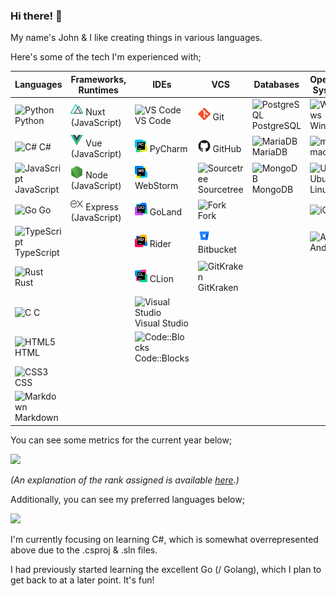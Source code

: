 ### Hi there! 👋

My name's John & I like creating things in various languages.

Here's some of the tech I'm experienced with;

| Languages     | Frameworks, Runtimes     | IDEs     | VCS     | Databases     | Operating Systems     |
|--------------|-----------|------------|------------|------------|------------|
| <img alt="Python" title="Python" width="20px" src="https://cdn.jsdelivr.net/gh/devicons/devicon/icons/python/python-original.svg" /> Python | <img alt="Nuxt" title="Nuxt" width="20px" src="https://raw.githubusercontent.com/devicons/devicon/master/icons/nuxtjs/nuxtjs-original.svg" /> Nuxt (JavaScript) | <img alt="VS Code" title="VS Code" width="20px" src="https://cdn.jsdelivr.net/gh/devicons/devicon/icons/vscode/vscode-original.svg" /> VS Code | <img alt="Git" title="Git" width="20px" src="https://raw.githubusercontent.com/devicons/devicon/master/icons/git/git-original.svg" /> Git | <img alt="PostgreSQL" title="PostgreSQL" width="20px" src="https://cdn.jsdelivr.net/gh/devicons/devicon/icons/postgresql/postgresql-original.svg" /> PostgreSQL | <img alt="Windows" title="Windows" width="20px" src="https://cdn.jsdelivr.net/gh/devicons/devicon/icons/windows8/windows8-original.svg" /> Windows |
| <img alt="C#" title="C#" width="20px" src="https://cdn.jsdelivr.net/gh/devicons/devicon/icons/csharp/csharp-original.svg" /> C# |<img alt="Vue" title="Vue" width="20px" src="https://raw.githubusercontent.com/devicons/devicon/master/icons/vuejs/vuejs-original.svg" /> Vue (JavaScript) | <img alt="PyCharm" title="PyCharm" width="20px" src="https://raw.githubusercontent.com/devicons/devicon/develop/icons/pycharm/pycharm-original.svg" /> PyCharm | <img alt="GitHub" title="GitHub" width="20px" src="https://raw.githubusercontent.com/devicons/devicon/master/icons/github/github-original.svg" /> GitHub | <img alt="MariaDB" title="MariaDB" width="20px" src="https://mariadb.com/wp-content/uploads/2019/11/mariadb-logo-vertical_blue.svg" /> MariaDB | <img alt="macOS" title="macOS" width="20px" src="https://cdn.jsdelivr.net/gh/devicons/devicon/icons/apple/apple-original.svg" /> macOS |
| <img alt="JavaScript" title="JavaScript" width="20px" src="https://cdn.jsdelivr.net/gh/devicons/devicon/icons/javascript/javascript-original.svg" /> JavaScript | <img alt="Node" title="Node" width="20px" src="https://raw.githubusercontent.com/devicons/devicon/master/icons/nodejs/nodejs-original.svg" /> Node (JavaScript) | <img alt="WebStorm" title="WebStorm" width="20px" src="https://raw.githubusercontent.com/devicons/devicon/develop/icons/webstorm/webstorm-original.svg" /> WebStorm | <img alt="Sourcetree" title="Sourcetree" width="20px" src="https://cdn.jsdelivr.net/gh/devicons/devicon/icons/sourcetree/sourcetree-original.svg" /> Sourcetree | <img alt="MongoDB" title="MongoDB" width="20px" src="https://cdn.jsdelivr.net/gh/devicons/devicon/icons/mongodb/mongodb-original.svg" /> MongoDB | <img alt="Ubuntu" title="Ubuntu" width="20px" src="https://cdn.jsdelivr.net/gh/devicons/devicon/icons/ubuntu/ubuntu-plain.svg" /> Ubuntu Linux |
| <img alt="Go" title="Go" width="20px" src="https://cdn.jsdelivr.net/gh/devicons/devicon/icons/go/go-original.svg" /> Go | <img alt="Express" title="Express" width="20px" src="https://raw.githubusercontent.com/devicons/devicon/master/icons/express/express-original.svg" /> Express (JavaScript) | <img alt="GoLand" title="GoLand" width="20px" src="https://raw.githubusercontent.com/devicons/devicon/develop/icons/goland/goland-original.svg" /> GoLand | <img alt="Fork" title="Fork" width="20px" src="https://api.windowsremix.com/cache/software/images/64/git-fork64.png" /> Fork |  | <img alt="iOS" title="iOS" width="20px" src="https://cdn.jsdelivr.net/gh/devicons/devicon/icons/apple/apple-original.svg" /> iOS |
| <img alt="TypeScript" title="TypeScript" width="20px" src="https://cdn.jsdelivr.net/gh/devicons/devicon/icons/typescript/typescript-original.svg" /> TypeScript | | <img alt="Rider" title="Rider" width="20px" src="https://raw.githubusercontent.com/devicons/devicon/develop/icons/rider/rider-original.svg" /> Rider | <img alt="Bitbucket" title="Bitbucket" width="20px" src="https://raw.githubusercontent.com/devicons/devicon/master/icons/bitbucket/bitbucket-original.svg" /> Bitbucket |  | <img alt="Android" title="Android" width="20px" src="https://cdn.jsdelivr.net/gh/devicons/devicon/icons/android/android-plain.svg" /> Android |
| <img alt="Rust" title="Rust" width="20px" src="https://cdn.jsdelivr.net/gh/devicons/devicon/icons/rust/rust-plain.svg" /> Rust | | <img alt="CLion" title="Clion" width="20px" src="https://raw.githubusercontent.com/devicons/devicon/develop/icons/clion/clion-original.svg" /> CLion | <img alt="GitKraken" title="GitKraken" width="20px" src="https://cdn.freebiesupply.com/logos/large/2x/gitkraken-logo-svg-vector.svg" /> GitKraken |  |  |  |
| <img alt="C" title="C" width="20px" src="https://cdn.jsdelivr.net/gh/devicons/devicon/icons/c/c-original.svg" /> C | | <img alt="Visual Studio" title="Visual Studio" width="20px" src="https://cdn.jsdelivr.net/gh/devicons/devicon/icons/visualstudio/visualstudio-plain.svg" /> Visual Studio |  |  |  |  |
| <img alt="HTML5" title="HTML5" width="20px" src="https://cdn.jsdelivr.net/gh/devicons/devicon/icons/html5/html5-original.svg" /> HTML | | <img alt="Code::Blocks" title="Code::Blocks" width="20px" src="https://www.pngfactory.net/_png/_thumb/11044-ilovegta-CodeBlocks3D.png" /> Code::Blocks | | | | |
| <img alt="CSS3" title="CSS3" width="20px" src="https://cdn.jsdelivr.net/gh/devicons/devicon/icons/css3/css3-original.svg" /> CSS | | | | | | |
| <img alt="Markdown" title="Markdown" width="20px" src="https://cdn.jsdelivr.net/gh/devicons/devicon/icons/markdown/markdown-original.svg" /> Markdown | | | | | | |

You can see some metrics for the current year below;

<a href="https://github.com/MrSarno">
  <img height="240px" src="https://github-readme-stats-brown-ten-29.vercel.app/api?username=MrSarno&count_private=true&hide_border=true&hide_title=true&theme=github_dark&show_icons=true&cache_seconds=7200" />
</a>

*(An explanation of the rank assigned is available [here](https://github.com/anuraghazra/github-readme-stats#github-stats-card).)*

Additionally, you can see my preferred languages below;

<a href="https://github.com/MrSarno">
  <img height="320px" src="https://github-readme-stats.vercel.app/api/top-langs/?username=MrSarno&hide_title=true&hide_border=true&layout=compact&langs_count=8&theme=github_dark" />
</a>

I'm currently focusing on learning C#, which is somewhat overrepresented above due to the .csproj & .sln files.

I had previously started learning the excellent Go (/ Golang), which I plan to get back to at a later point. It's fun!
